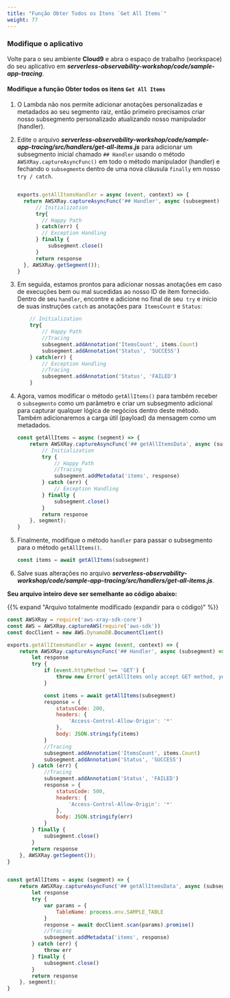 ```yaml
---
title: "Função Obter Todos os Itens `Get All Items`"
weight: 77
---
```


### Modifique o aplicativo

Volte para o seu ambiente **Cloud9** e abra o espaço de trabalho (workspace) do seu aplicativo em ***serverless-observability-workshop/code/sample-app-tracing***.

#### Modifique a função Obter todos os itens `Get All Items`

1. O Lambda não nos permite adicionar anotações personalizadas e metadados ao seu segmento raiz, então primeiro precisamos criar nosso subsegmento personalizado atualizando nosso manipulador (handler).

1. Edite o arquivo ***serverless-observability-workshop/code/sample-app-tracing/src/handlers/get-all-items.js*** para adicionar um subsegmento inicial chamado `## Handler` usando o método `AWSXRay.captureAsyncFunc()` em todo o método manipulador (handler) e fechando o `subsegmento` dentro de uma nova cláusula `finally` em nosso` try / catch`.

    ```javascript

    exports.getAllItemsHandler = async (event, context) => {
      return AWSXRay.captureAsyncFunc('## Handler', async (subsegment) => {
          // Initialization
          try{
            // Happy Path
          } catch(err) {
            // Exception Handling
          } finally {
              subsegment.close()
          }
          return response
      }, AWSXRay.getSegment());
    }
    ```
1. Em seguida, estamos prontos para adicionar nossas anotações em caso de execuções bem ou mal sucedidas ao nosso ID de item fornecido. Dentro de seu `handler`, encontre e adicione no final de seu` try` e início de suas instruções `catch` as anotações para` ItemsCount` e `Status`:

    ````javascript
        // Initialization
        try{
            // Happy Path
            //Tracing
            subsegment.addAnnotation('ItemsCount', items.Count)
            subsegment.addAnnotation('Status', 'SUCCESS')
        } catch(err) {
            // Exception Handling
            //Tracing
            subsegment.addAnnotation('Status', 'FAILED')
        }
    ````

1. Agora, vamos modificar o método `getAllItems()` para também receber o `subsegmento` como um parâmetro e criar um subsegmento adicional para capturar qualquer lógica de negócios dentro deste método. Também adicionaremos a carga útil (payload) da mensagem como um metadados.

    ```javascript
    const getAllItems = async (segment) => {
        return AWSXRay.captureAsyncFunc('## getAllItemsData', async (subsegment) => {
            // Initialization
            try {
                // Happy Path
                //Tracing
                subsegment.addMetadata('items', response)
            } catch (err) {
                // Exception Handling
            } finally {
                subsegment.close()
            }
            return response
        }, segment);
    }
    ```

1. Finalmente, modifique o método `handler` para passar o subsegmento para o método `getAllItems()`.

    ```javascript
    const items = await getAllItems(subsegment)
    ```

1. Salve suas alterações no arquivo ***serverless-observability-workshop/code/sample-app-tracing/src/handlers/get-all-items.js***.

**Seu arquivo inteiro deve ser semelhante ao código abaixo:**

{{% expand "Arquivo totalmente modificado (expandir para o código)" %}}

```javascript
const AWSXRay = require('aws-xray-sdk-core')
const AWS = AWSXRay.captureAWS(require('aws-sdk'))
const docClient = new AWS.DynamoDB.DocumentClient()

exports.getAllItemsHandler = async (event, context) => {
    return AWSXRay.captureAsyncFunc('## Handler', async (subsegment) => {
        let response
        try {
            if (event.httpMethod !== 'GET') {
                throw new Error(`getAllItems only accept GET method, you tried: ${event.httpMethod}`)
            }

            const items = await getAllItems(subsegment)
            response = {
                statusCode: 200,
                headers: {
                    'Access-Control-Allow-Origin': '*'
                },
                body: JSON.stringify(items)
            }
            //Tracing
            subsegment.addAnnotation('ItemsCount', items.Count)
            subsegment.addAnnotation('Status', 'SUCCESS')
        } catch (err) {
            //Tracing
            subsegment.addAnnotation('Status', 'FAILED')
            response = {
                statusCode: 500,
                headers: {
                    'Access-Control-Allow-Origin': '*'
                },
                body: JSON.stringify(err)
            }
        } finally {
            subsegment.close()
        }
        return response
    }, AWSXRay.getSegment());
}


const getAllItems = async (segment) => {
    return AWSXRay.captureAsyncFunc('## getAllItemsData', async (subsegment) => {
        let response
        try {
            var params = {
                TableName: process.env.SAMPLE_TABLE
            }
            response = await docClient.scan(params).promise()
            //Tracing
            subsegment.addMetadata('items', response)
        } catch (err) {
            throw err
        } finally {
            subsegment.close()
        }
        return response
    }, segment);
}
```
